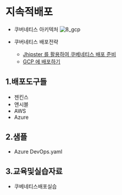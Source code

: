 # 지속적배포
- 쿠버네티스 아키텍처
![8_gcp](https://user-images.githubusercontent.com/62231786/94516142-1a856d80-0260-11eb-8e82-53e9b8fb2654.png)

- 쿠버네티스 배포전략
  - [Jhipster 를 활용하여 쿠베네티스 배포 준비](/contents/jhipster_k8s.md) 
  - [GCP 에 배포하기](/contents/cd_gcp.md)

## 1.배포도구들 
- 젠킨스
- 앤시블
- AWS
- Azure

## 2.샘플
- Azure DevOps.yaml

## 3.교육및실습자료
- 쿠베네티스배포실습

